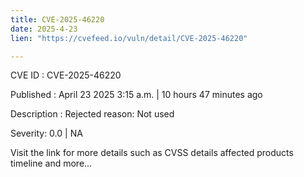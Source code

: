 ```yaml
---
title: CVE-2025-46220
date: 2025-4-23
lien: "https://cvefeed.io/vuln/detail/CVE-2025-46220"

---
```


CVE ID : CVE-2025-46220

Published :  April 23
2025
3:15 a.m. | 10 hours
47 minutes ago

Description : Rejected reason: Not used

Severity: 0.0 | NA

Visit the link for more details
such as CVSS details
affected products
timeline
and more...
